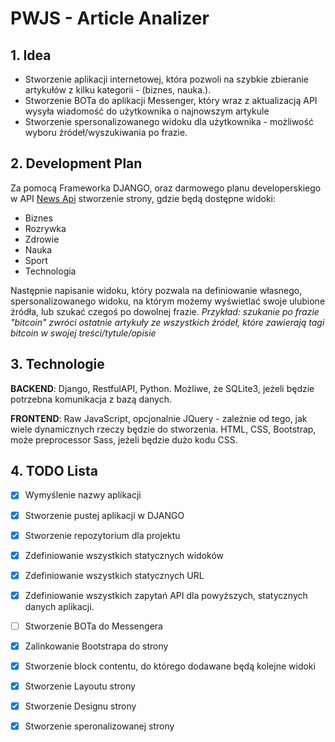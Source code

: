 # PWJS - Article Analizer

## 1. Idea

 - Stworzenie aplikacji internetowej, która pozwoli na szybkie zbieranie artykułów z kilku kategorii - (biznes, nauka.).
 - Stworzenie BOTa do aplikacji Messenger, który wraz z aktualizacją API wysyła wiadomość do użytkownika o najnowszym artykule
 - Stworzenie spersonalizowanego widoku dla użytkownika - możliwość wyboru źródeł/wyszukiwania po frazie.
  
## 2. Development Plan

Za pomocą Frameworka DJANGO, oraz darmowego planu developerskiego w API [News Api](https://newsapi.org/) stworzenie strony, gdzie będą dostępne widoki:

* Biznes
* Rozrywka
* Zdrowie
* Nauka
* Sport
* Technologia

Następnie napisanie widoku, który pozwala na definiowanie własnego, spersonalizowanego widoku, na którym możemy wyświetlać swoje ulubione źródła, lub szukać czegoś po dowolnej frazie. 
*Przykład: szukanie po frazie "bitcoin" zwróci ostatnie artykuły ze wszystkich źródeł, które zawierają tagi bitcoin w swojej treści/tytule/opisie*

## 3. Technologie

**BACKEND**: Django, RestfulAPI, Python. Możliwe, że SQLite3, jeżeli będzie potrzebna komunikacja z bazą danych.

**FRONTEND**: Raw JavaScript, opcjonalnie JQuery - zależnie od tego, jak wiele dynamicznych rzeczy będzie do stworzenia. HTML, CSS, Bootstrap, może preprocessor Sass, jeżeli będzie dużo kodu CSS. 


## 4. TODO Lista

 - [x] Wymyślenie nazwy aplikacji
 - [x] Stworzenie pustej aplikacji w DJANGO
 - [x] Stworzenie repozytorium dla projektu
 - [x] Zdefiniowanie wszystkich statycznych widoków
 - [x] Zdefiniowanie wszystkich statycznych URL
 - [x] Zdefiniowanie wszystkich zapytań API dla powyższych, statycznych danych aplikacji.
 - [ ] Stworzenie BOTa do Messengera
 - [x] Zalinkowanie Bootstrapa do strony
 - [x] Stworzenie block contentu, do którego dodawane będą kolejne widoki
 - [x] Stworzenie Layoutu strony
 - [x] Stworzenie Designu strony
 - [x] Stworzenie speronalizowanej strony

